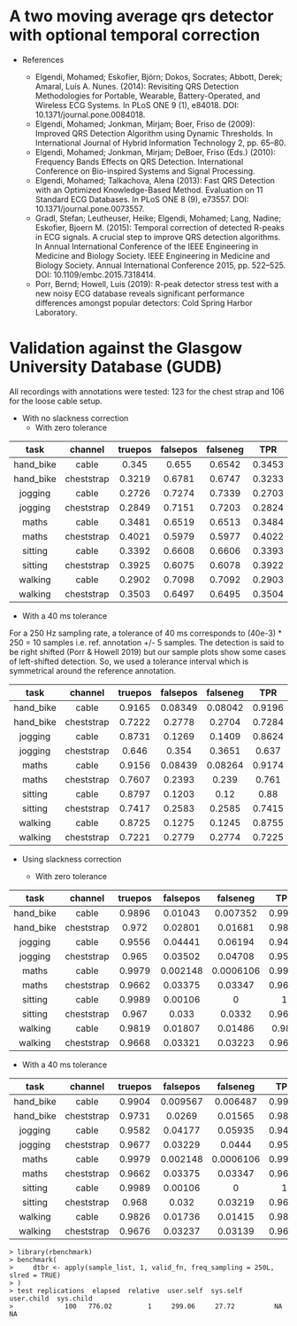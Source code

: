 # A two moving average qrs detector with optional temporal correction

* References

  * Elgendi, Mohamed; Eskofier, Björn; Dokos, Socrates; Abbott, Derek; Amaral, Luís A. Nunes. (2014): Revisiting QRS Detection Methodologies for Portable, Wearable, Battery-Operated, and Wireless ECG Systems. In PLoS ONE 9 (1), e84018. DOI: 10.1371/journal.pone.0084018.
  * Elgendi, Mohamed; Jonkman, Mirjam; Boer, Friso de (2009): Improved QRS Detection Algorithm using Dynamic Thresholds. In International Journal of Hybrid Information Technology 2, pp. 65–80.
  * Elgendi, Mohamed; Jonkman, Mirjam; DeBoer, Friso (Eds.) (2010): Frequency Bands Effects on QRS Detection. International Conference on Bio-inspired Systems and Signal Processing.
  * Elgendi, Mohamed; Talkachova, Alena (2013): Fast QRS Detection with an Optimized Knowledge-Based Method. Evaluation on 11 Standard ECG Databases. In PLoS ONE 8 (9), e73557. DOI: 10.1371/journal.pone.0073557.
  * Gradl, Stefan; Leutheuser, Heike; Elgendi, Mohamed; Lang, Nadine; Eskofier, Bjoern M. (2015): Temporal correction of detected R-peaks in ECG signals. A crucial step to improve QRS detection algorithms. In Annual International Conference of the IEEE Engineering in Medicine and Biology Society. IEEE Engineering in Medicine and Biology Society. Annual International Conference 2015, pp. 522–525. DOI: 10.1109/embc.2015.7318414.
  * Porr, Bernd; Howell, Luis (2019): R-peak detector stress test with a new noisy ECG database reveals significant performance differences amongst popular detectors: Cold Spring Harbor Laboratory.

# Validation against the Glasgow University Database (GUDB)
All recordings with annotations were tested: 123 for the chest strap and 106 for the loose cable setup.

* With no slackness correction
  * With zero tolerance

|   task    |  channel   | truepos | falsepos | falseneg |  TPR   |   F1   |
|:---------:|:----------:|:-------:|:--------:|:--------:|:------:|:------:|
| hand_bike |   cable    |  0.345  |  0.655   |  0.6542  | 0.3453 | 0.3451 |
| hand_bike | cheststrap | 0.3219  |  0.6781  |  0.6747  | 0.3233 | 0.3226 |
|  jogging  |   cable    | 0.2726  |  0.7274  |  0.7339  | 0.2703 | 0.2715 |
|  jogging  | cheststrap | 0.2849  |  0.7151  |  0.7203  | 0.2824 | 0.2836 |
|   maths   |   cable    | 0.3481  |  0.6519  |  0.6513  | 0.3484 | 0.3483 |
|   maths   | cheststrap | 0.4021  |  0.5979  |  0.5977  | 0.4022 | 0.4022 |
|  sitting  |   cable    | 0.3392  |  0.6608  |  0.6606  | 0.3393 | 0.3393 |
|  sitting  | cheststrap | 0.3925  |  0.6075  |  0.6078  | 0.3922 | 0.3924 |
|  walking  |   cable    | 0.2902  |  0.7098  |  0.7092  | 0.2903 | 0.2902 |
|  walking  | cheststrap | 0.3503  |  0.6497  |  0.6495  | 0.3504 | 0.3504 |
  * With a 40 ms tolerance
   
For a 250 Hz sampling rate, a tolerance of 40 ms corresponds to (40e-3) * 250 = 10 samples i.e. ref. annotation +/- 5 samples.
The detection is said to be right shifted (Porr & Howell 2019) but our sample plots show some cases of left-shifted detection. So, we used a tolerance interval which is symmetrical around the reference annotation.

|   task    |  channel   | truepos | falsepos | falseneg |  TPR   |   F1   |
|:---------:|:----------:|:-------:|:--------:|:--------:|:------:|:------:|
| hand_bike |   cable    | 0.9165  | 0.08349  | 0.08042  | 0.9196 | 0.918  |
| hand_bike | cheststrap | 0.7222  |  0.2778  |  0.2704  | 0.7284 | 0.7252 |
|  jogging  |   cable    | 0.8731  |  0.1269  |  0.1409  | 0.8624 | 0.8676 |
|  jogging  | cheststrap |  0.646  |  0.354   |  0.3651  | 0.637  | 0.6414 |
|   maths   |   cable    | 0.9156  | 0.08439  | 0.08264  | 0.9174 | 0.9165 |
|   maths   | cheststrap | 0.7607  |  0.2393  |  0.239   | 0.761  | 0.7609 |
|  sitting  |   cable    | 0.8797  |  0.1203  |   0.12   |  0.88  | 0.8799 |
|  sitting  | cheststrap | 0.7417  |  0.2583  |  0.2585  | 0.7415 | 0.7416 |
|  walking  |   cable    | 0.8725  |  0.1275  |  0.1245  | 0.8755 | 0.874  |
|  walking  | cheststrap | 0.7221  |  0.2779  |  0.2774  | 0.7225 | 0.7223 |

* Using slackness correction

  * With zero tolerance

|   task    |  channel   | truepos | falsepos | falseneg  |  TPR   |   F1   |
|:---------:|:----------:|:-------:|:--------:|:---------:|:------:|:------:|
| hand_bike |   cable    | 0.9896  | 0.01043  | 0.007352  | 0.9926 | 0.9911 |
| hand_bike | cheststrap |  0.972  | 0.02801  |  0.01681  | 0.9826 | 0.9772 |
|  jogging  |   cable    | 0.9556  | 0.04441  |  0.06194  | 0.9408 | 0.948  |
|  jogging  | cheststrap |  0.965  | 0.03502  |  0.04708  | 0.9545 | 0.9596 |
|   maths   |   cable    | 0.9979  | 0.002148 | 0.0006106 | 0.9994 | 0.9986 |
|   maths   | cheststrap | 0.9662  | 0.03375  |  0.03347  | 0.9665 | 0.9664 |
|  sitting  |   cable    | 0.9989  | 0.00106  |     0     |   1    | 0.9995 |
|  sitting  | cheststrap |  0.967  |  0.033   |  0.0332   | 0.9668 | 0.9669 |
|  walking  |   cable    | 0.9819  | 0.01807  |  0.01486  | 0.985  | 0.9834 |
|  walking  | cheststrap | 0.9668  | 0.03321  |  0.03223  | 0.9678 | 0.9673 |

  * With a 40 ms tolerance
   
|   task    |  channel   | truepos | falsepos | falseneg  |  TPR   |   F1   |
|:---------:|:----------:|:-------:|:--------:|:---------:|:------:|:------:|
| hand_bike |   cable    | 0.9904  | 0.009567 | 0.006487  | 0.9935 | 0.992  |
| hand_bike | cheststrap | 0.9731  |  0.0269  |  0.01565  | 0.9838 | 0.9783 |
|  jogging  |   cable    | 0.9582  | 0.04177  |  0.05935  | 0.9434 | 0.9506 |
|  jogging  | cheststrap | 0.9677  | 0.03229  |  0.0444   | 0.9571 | 0.9623 |
|   maths   |   cable    | 0.9979  | 0.002148 | 0.0006106 | 0.9994 | 0.9986 |
|   maths   | cheststrap | 0.9662  | 0.03375  |  0.03347  | 0.9665 | 0.9664 |
|  sitting  |   cable    | 0.9989  | 0.00106  |     0     |   1    | 0.9995 |
|  sitting  | cheststrap |  0.968  |  0.032   |  0.03219  | 0.9678 | 0.9679 |
|  walking  |   cable    | 0.9826  | 0.01736  |  0.01415  | 0.9857 | 0.9842 |
|  walking  | cheststrap | 0.9676  | 0.03237  |  0.03139  | 0.9686 | 0.9681 |

    > library(rbenchmark)
    > benchmark(
    >     dtbr <- apply(sample_list, 1, valid_fn, freq_sampling = 250L,  slred = TRUE)
    > )
    > test replications  elapsed  relative  user.self  sys.self  user.child  sys.child
    >             100   776.02         1     299.06     27.72          NA         NA
